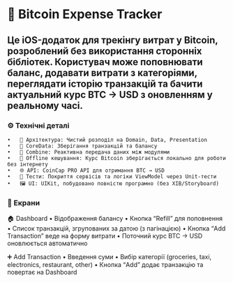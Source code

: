 # 📲 Bitcoin Expense Tracker

## Це iOS-додаток для трекінгу витрат у Bitcoin, розроблений без використання сторонніх бібліотек. Користувач може поповнювати баланс, додавати витрати з категоріями, переглядати історію транзакцій та бачити актуальний курс BTC → USD з оновленням у реальному часі.


### ⚙️ Технічні деталі
	•	🧠 Архітектура: Чистий розподіл на Domain, Data, Presentation
	•	🧱 CoreData: Зберігання транзакцій та балансу
	•	🔁 Combine: Реактивна передача даних між модулями
	•	💾 Offline кешування: Курс Bitcoin зберігається локально для роботи без інтернету
	•	🌐 API: CoinCap PRO API для отримання BTC → USD
	•	🧪 Тести: Покриття сервісів та логіки ViewModel через Unit-тести
	•	🖼 UI: UIKit, побудовано повністю програмно (без XIB/Storyboard)


### 📱 Екрани

🏠 Dashboard
	•	Відображення балансу
	•	Кнопка “Refill” для поповнення
	•	Список транзакцій, згрупованих за датою (з пагінацією)
	•	Кнопка “Add Transaction” веде на форму витрати
	•	Поточний курс BTC → USD оновлюється автоматично

➕ Add Transaction
	•	Введення суми
	•	Вибір категорії (groceries, taxi, electronics, restaurant, other)
	•	Кнопка “Add” додає транзакцію та повертає на Dashboard
